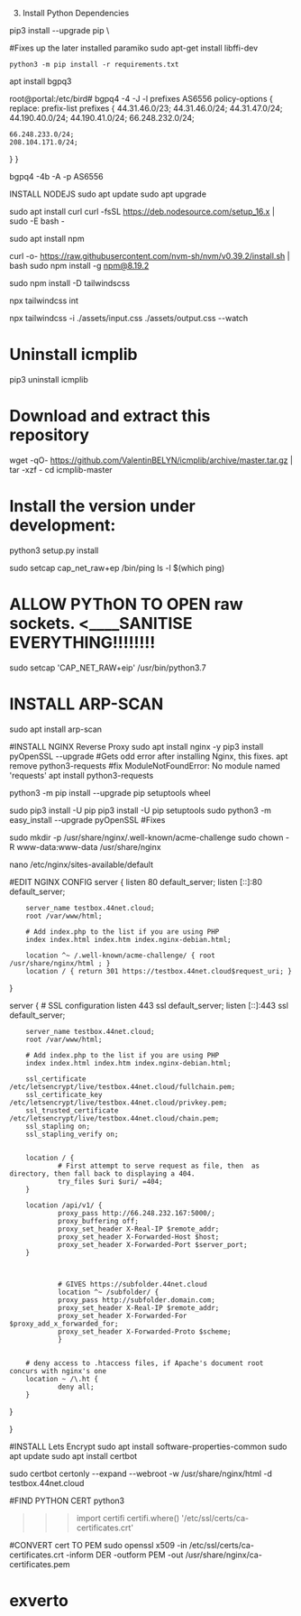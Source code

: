 

3. Install Python Dependencies

pip3 install --upgrade pip
\\

#Fixes up the later installed paramiko
sudo apt-get install libffi-dev  

 ```shell
 python3 -m pip install -r requirements.txt
 ```

 apt install bgpq3


 root@portal:/etc/bird# bgpq4 -4 -J -l prefixes AS6556
policy-options {
replace:
 prefix-list prefixes {
    44.31.46.0/23;
    44.31.46.0/24;
    44.31.47.0/24;
    44.190.40.0/24;
    44.190.41.0/24;
    66.248.232.0/24;

    
    66.248.233.0/24;
    208.104.171.0/24;
 }
}


bgpq4 -4b -A -p AS6556


INSTALL NODEJS
sudo apt update
sudo apt upgrade

sudo apt install curl
curl -fsSL https://deb.nodesource.com/setup_16.x | sudo -E bash -

sudo apt install npm

curl -o- https://raw.githubusercontent.com/nvm-sh/nvm/v0.39.2/install.sh | bash
sudo npm install -g npm@8.19.2   

sudo npm install -D tailwindscss

npx tailwindcss int


npx tailwindcss -i ./assets/input.css ./assets/output.css --watch


# Uninstall icmplib
pip3 uninstall icmplib

# Download and extract this repository
wget -qO- https://github.com/ValentinBELYN/icmplib/archive/master.tar.gz | tar -xzf -
cd icmplib-master

# Install the version under development:
python3 setup.py install


sudo setcap cap_net_raw+ep /bin/ping
ls -l $(which ping)


# ALLOW PYThON TO OPEN raw sockets.  <____SANITISE EVERYTHING!!!!!!!!
sudo setcap 'CAP_NET_RAW+eip' /usr/bin/python3.7


# INSTALL ARP-SCAN
sudo apt install arp-scan

#INSTALL NGINX Reverse Proxy
sudo apt install nginx -y
pip3 install pyOpenSSL --upgrade    #Gets odd error after installing Nginx, this fixes.
apt remove python3-requests         #fix ModuleNotFoundError: No module named 'requests'
apt install python3-requests


python3 -m pip install --upgrade pip setuptools wheel

sudo pip3 install -U pip
pip3 install -U pip setuptools
sudo python3 -m easy_install --upgrade pyOpenSSL    #Fixes

sudo mkdir -p /usr/share/nginx/.well-known/acme-challenge
sudo chown -R www-data:www-data /usr/share/nginx


nano /etc/nginx/sites-available/default


#EDIT NGINX CONFIG
server {
        listen 80 default_server;
        listen [::]:80 default_server;

        server_name testbox.44net.cloud;
        root /var/www/html;

        # Add index.php to the list if you are using PHP
        index index.html index.htm index.nginx-debian.html;

        location ^~ /.well-known/acme-challenge/ { root /usr/share/nginx/html ; }
        location / { return 301 https://testbox.44net.cloud$request_uri; }
}

server {
        # SSL configuration
        listen 443 ssl default_server;
        listen [::]:443 ssl default_server;

        server_name testbox.44net.cloud;
        root /var/www/html;

        # Add index.php to the list if you are using PHP
        index index.html index.htm index.nginx-debian.html;

        ssl_certificate /etc/letsencrypt/live/testbox.44net.cloud/fullchain.pem;
        ssl_certificate_key /etc/letsencrypt/live/testbox.44net.cloud/privkey.pem;
        ssl_trusted_certificate /etc/letsencrypt/live/testbox.44net.cloud/chain.pem;
        ssl_stapling on;
        ssl_stapling_verify on;


        location / {
                # First attempt to serve request as file, then  as directory, then fall back to displaying a 404.
                try_files $uri $uri/ =404;
        }

        location /api/v1/ {
                proxy_pass http://66.248.232.167:5000/;
                proxy_buffering off;
                proxy_set_header X-Real-IP $remote_addr;
                proxy_set_header X-Forwarded-Host $host;
                proxy_set_header X-Forwarded-Port $server_port;
        }



                # GIVES https://subfolder.44net.cloud
                location ^~ /subfolder/ {
                proxy_pass http://subfolder.domain.com;
                proxy_set_header X-Real-IP $remote_addr;
                proxy_set_header X-Forwarded-For $proxy_add_x_forwarded_for;
                proxy_set_header X-Forwarded-Proto $scheme;
                }


        # deny access to .htaccess files, if Apache's document root concurs with nginx's one
        location ~ /\.ht {
                deny all;
        }
}







}


#INSTALL Lets Encrypt
  sudo apt install software-properties-common
  sudo apt update
  sudo apt install certbot


  sudo certbot certonly --expand --webroot -w /usr/share/nginx/html -d testbox.44net.cloud



#FIND PYTHON CERT
python3
>>> import certifi
>>> certifi.where()
'/etc/ssl/certs/ca-certificates.crt'

#CONVERT cert TO PEM
sudo openssl x509 -in /etc/ssl/certs/ca-certificates.crt -inform DER -outform PEM -out /usr/share/nginx/ca-certificates.pem
# exverto
